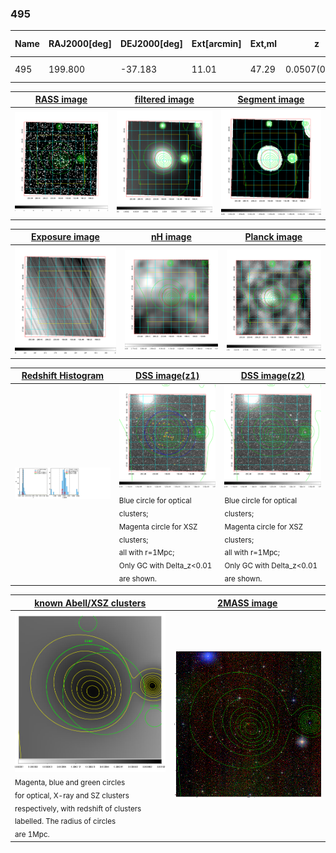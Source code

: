 <div STYLE="page-break-after: always;"></div>

### 495

|Name|RAJ2000[deg]|DEJ2000[deg] |Ext[arcmin]| Ext,ml | z | z_src| C|GC(XSZ,Delta_z<0.01)| GC(OPT,Delta_z<0.01)|GC| R_sig[arcmin] | R500[arcmin] | R500[Mpc]| CRsig[c/s] | CR500[c/s] |L500[1E44 erg/s]|F500[1E-12 erg/s/cm^2]| M500[1E14 Msun]|Tx[keV]|Cnt_sig|Beta|Rc[arcmin]|Comment|Alias|
|---|---|---|---|---|---|------|---|--------|---------|----------|---|---|---|---|---|---|---|---|---|---|---|---|---|---|
|495| 199.800| -37.183| 11.01| 47.29| 0.0507(0.006)| z1, z_opt| S| -| A, N| A, N| 11.238| 11.192| 0.665| 0.175(0.054)| 0.175(0.054)| 0.177(0.030)| 2.907(0.488)| 0.88(0.08)| 2.01(0.11)| 65.6| 0.840(-0.167+0.113)| 10.246(-2.112+1.793)| -| t469|

|[RASS image](../image/495/495_img.pdf)|[filtered image](../image/495/495_fil.pdf)|[Segment image](../image/495/495_seg.pdf)|
|-------------------|--------------------|-------------------|
| <img src="../image/495/495_img.png" width="300">  | <img src="../image/495/495_fil.png" width="300">   | <img src="../image/495/495_seg.png" width="300">  |

|[Exposure image](../image/495/495_mex.pdf)| [nH image](../image/495/495_nh.pdf)| [Planck image](../image/495/495_p.pdf)|
|-------------------|--------------------|-------------------|
|<img src="../image/495/495_mex.png" width="300">   | <img src="../image/495/495_nh.png" width="300">    | <img src="../image/495/495_p.png" width="300"> |

|[Redshift Histogram](../image/495/495_zg.pdf) | [DSS image(z1)](../image/495/495_dss_z1.pdf)      |  [DSS image(z2)](../image/495/495_dss_z2.pdf)    |
|-------------------|--------------------|-------------------|
|<img src="../image/495/495_zg.png" width="300"> |<img src="../image/495/495_dss_z1.png" width="300"> <sub><br>Blue circle for optical clusters; <br>Magenta circle for XSZ clusters; <br>all with r=1Mpc; <br>Only GC with Delta_z<0.01 are shown. </sub>| <img src="../image/495/495_dss_z2.png" width="300"><sub><br>Blue circle for optical clusters; <br>Magenta circle for XSZ clusters; <br>all with r=1Mpc; <br>Only GC with Delta_z<0.01 are shown. </sub> |

|[known Abell/XSZ clusters](../image/495/495_gc.pdf) | [2MASS image](../image/495/495_2mass.pdf)      |
|-------------------|-------------------|
|<img src=../image/495/495_gc.png width="300"> <br><sub>Magenta, blue and green circles <br>for optical, X-ray and SZ clusters <br>respectively, with redshift of clusters <br>labelled. The radius of circles <br>are 1Mpc.</sub>|<img src="../image/495/495_2mass.png" width="300">  |




